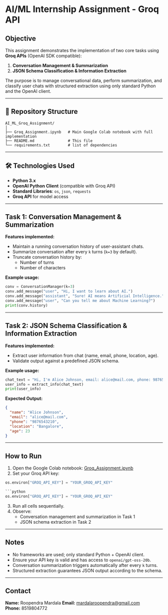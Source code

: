 
# AI/ML Internship Assignment - Groq API

## Objective
This assignment demonstrates the implementation of two core tasks using **Groq APIs** (OpenAI SDK compatible):
1. **Conversation Management & Summarization**
2. **JSON Schema Classification & Information Extraction**

The purpose is to manage conversational data, perform summarization, and classify user chats with structured extraction using only standard Python and the OpenAI client.

---

## 📂 Repository Structure
```
AI_ML_Groq_Assignment/
│
├── Groq_Assignment.ipynb   # Main Google Colab notebook with full implementation
├── README.md               # This file
└── requirements.txt        # list of dependencies
```

---

## 🛠 Technologies Used
- **Python 3.x**  
- **OpenAI Python Client** (compatible with Groq API)  
- **Standard Libraries**: `os`, `json`, `requests`  
- **Groq API** for model access

---

## Task 1: Conversation Management & Summarization
**Features implemented:**
- Maintain a running conversation history of user-assistant chats.
- Summarize conversation after every `k` turns (`k=3` by default).
- Truncate conversation history by:
  - Number of turns
  - Number of characters

**Example usage:**
```python
conv = ConversationManager(k=3)
conv.add_message("user", "Hi, I want to learn about AI.")
conv.add_message("assistant", "Sure! AI means Artificial Intelligence.")
conv.add_message("user", "Can you tell me about Machine Learning?")
print(conv.history)
```

---

## Task 2: JSON Schema Classification & Information Extraction
**Features implemented:**
- Extract user information from chat (name, email, phone, location, age).  
- Validate output against a predefined JSON schema.

**Example usage:**
```python
chat_text = "Hi, I'm Alice Johnson, email: alice@mail.com, phone: 9876543210, 23 years old, Bangalore."
user_info = extract_info(chat_text)
print(user_info)
```

**Expected Output:**
```json
{
  "name": "Alice Johnson",
  "email": "alice@mail.com",
  "phone": "9876543210",
  "location": "Bangalore",
  "age": 23
}
```

---

## How to Run
1. Open the Google Colab notebook: [Groq_Assignment.ipynb](https://colab.research.google.com/drive/1OtvPCz43R_sFPRpdd8PjeIWkxQbStgJD?usp=sharing)  
2. Set your Groq API key:
```python
os.environ["GROQ_API_KEY"] = "YOUR_GROQ_API_KEY"

```python
os.environ["GROQ_API_KEY"] = "YOUR_GROQ_API_KEY"
```
3. Run all cells sequentially.  
4. Observe:
   - Conversation management and summarization in Task 1  
   - JSON schema extraction in Task 2  

---

## Notes
- No frameworks are used; only standard Python + OpenAI client.  
- Ensure your API key is valid and has access to `openai/gpt-oss-20b`.  
- Conversation summarization triggers automatically after every `k` turns.  
- Structured extraction guarantees JSON output according to the schema.

---

## Contact
**Name:** Roopendra Mardala
**Email:** mardalaroopendra@gmail.com  
**Phone:** 8519804772
